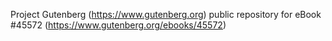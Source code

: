 Project Gutenberg (https://www.gutenberg.org) public repository for eBook #45572 (https://www.gutenberg.org/ebooks/45572)
